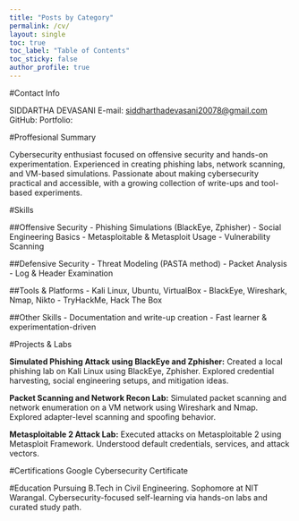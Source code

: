 ```yaml
---
title: "Posts by Category"
permalink: /cv/
layout: single
toc: true
toc_label: "Table of Contents"
toc_sticky: false
author_profile: true
---
```



#Contact Info

  SIDDARTHA DEVASANI
  E-mail: siddharthadevasani20078@gmail.com
  GitHub:
  Portfolio:

#Proffesional Summary

   Cybersecurity enthusiast focused on offensive security and hands-on experimentation. Experienced in creating phishing labs, network scanning, and VM-based simulations. Passionate about making cybersecurity practical and accessible, with a growing collection of write-ups and tool-based experiments.

#Skills

   ##Offensive Security
       - Phishing Simulations (BlackEye, Zphisher)
       - Social Engineering Basics
       - Metasploitable & Metasploit Usage
       - Vulnerability Scanning

   ##Defensive Security
        - Threat Modeling (PASTA method)
        - Packet Analysis
        - Log & Header Examination

   ##Tools & Platforms
        - Kali Linux, Ubuntu, VirtualBox
        - BlackEye, Wireshark, Nmap, Nikto
        - TryHackMe, Hack The Box
    
   ##Other Skills
        - Documentation and write-up creation
        - Fast learner & experimentation-driven

#Projects & Labs

   **Simulated Phishing Attack using BlackEye and Zphisher:** Created a local phishing lab on Kali Linux using BlackEye, Zphisher. Explored credential harvesting, social engineering setups, and mitigation ideas.

   **Packet Scanning and Network Recon Lab:** Simulated packet scanning and network enumeration on a VM network using Wireshark and Nmap. Explored adapter-level scanning and spoofing behavior.

   **Metasploitable 2 Attack Lab:** Executed attacks on Metasploitable 2 using Metasploit Framework. Understood default credentials, services, and attack vectors.

#Certifications
    Google Cybersecurity Certificate

#Education
    Pursuing B.Tech in Civil Engineering.
    Sophomore at NIT Warangal.
    Cybersecurity-focused self-learning via hands-on labs and curated study path.   
